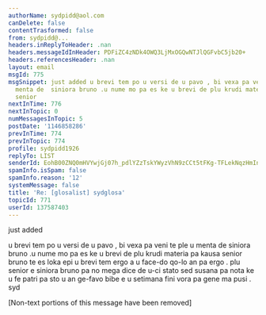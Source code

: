 ```yaml
---
authorName: sydpidd@aol.com
canDelete: false
contentTrasformed: false
from: sydpidd@...
headers.inReplyToHeader: .nan
headers.messageIdInHeader: PDFiZC4zNDk4OWQ3LjMxOGQwNTJlQGFvbC5jb20+
headers.referencesHeader: .nan
layout: email
msgId: 775
msgSnippet: just added u brevi tem po u versi de u pavo , bi vexa pa veni te ple u
  menta de  siniora bruno .u nume mo pa es ke u brevi de plu krudi materia pa kausa
  senior
nextInTime: 776
nextInTopic: 0
numMessagesInTopic: 5
postDate: '1146858286'
prevInTime: 774
prevInTopic: 774
profile: sydpidd1926
replyTo: LIST
senderId: EohB00ZNQ0mHVYwjGj07h_pdlYZzTskYWyzVhN9zCCt5tFKg-TFLekNqzHmInow_4wxjU4qk
spamInfo.isSpam: false
spamInfo.reason: '12'
systemMessage: false
title: 'Re: [glosalist] sydglosa'
topicId: 771
userId: 137587403
---
```


just added
 
u brevi tem po u versi de u pavo , bi vexa pa veni te ple u menta de  siniora 
bruno .u nume mo pa es ke u brevi de plu krudi materia pa kausa senior  bruno 
te es loka epi u brevi tem ergo a u face-do qo-lo an pa ergo . plu senior  e 
siniora bruno pa no mega dice de u-ci stato sed  susana pa nota ke u fe  patri 
pa sto u an ge-favo bibe e u setimana fini vora pa gene ma pusi  .
syd


[Non-text portions of this message have been removed]


